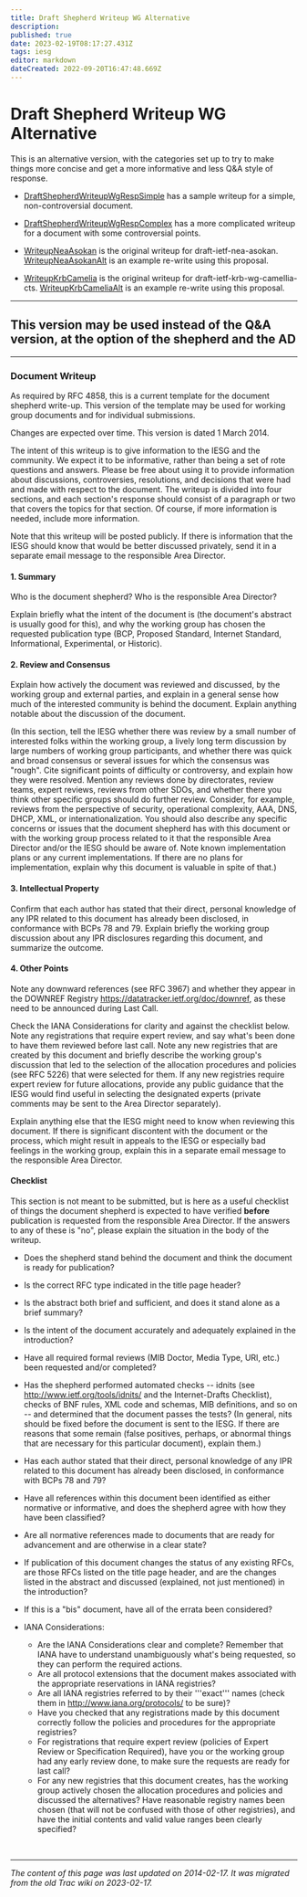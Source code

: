 ```yaml
---
title: Draft Shepherd Writeup WG Alternative
description: 
published: true
date: 2023-02-19T08:17:27.431Z
tags: iesg
editor: markdown
dateCreated: 2022-09-20T16:47:48.669Z
---
```


# Draft Shepherd Writeup WG Alternative
This is an alternative version, with the categories set up to try to make things more concise and get a more informative and less Q&A style of response.



 * [DraftShepherdWriteupWgRespSimple](/group/iesg/draft/DraftShepherdWriteupWgRespSimple) has a sample writeup for a simple, non-controversial document.
 * [DraftShepherdWriteupWgRespComplex](/group/iesg/draft/DraftShepherdWriteupWgRespComplex) has a more complicated writeup for a document with some controversial points.

 * [WriteupNeaAsokan](/group/iesg/archive/WriteupNeaAsokan) is the original writeup for draft-ietf-nea-asokan.  [WriteupNeaAsokanAlt](/group/iesg/archive/WriteupNeaAsokanAlt) is an example re-write using this proposal.
 * [WriteupKrbCamelia](/group/iesg/archive/WriteupKrbCamelia) is the original writeup for draft-ietf-krb-wg-camellia-cts.  [WriteupKrbCameliaAlt](/group/iesg/archive/WriteupKrbCameliaAlt) is an example re-write using this proposal.

-------------------
## This version may be used instead of the Q&A version, at the option of the shepherd and the AD 
-------------------

### Document Writeup 

As required by RFC 4858, this is a current template for the document shepherd write-up.  This version of the template may be used for working group documents and for individual submissions.

Changes are expected over time. This version is dated 1 March 2014.

The intent of this writeup is to give information to the IESG and the community.  We expect it to be informative, rather than being a set of rote questions and answers.  Please be free about using it to provide information about discussions, controversies, resolutions, and decisions that were had and made with respect to the document.  The writeup is divided into four sections, and each section's response should consist of a paragraph or two that covers the topics for that section.  Of course, if more information is needed, include more information.

Note that this writeup will be posted publicly.  If there is information that the IESG should know that would be better discussed privately, send it in a separate email message to the responsible Area Director.

#### 1. Summary 

  Who is the document shepherd? Who is the responsible Area Director?

  Explain briefly what the intent of the document is (the document's abstract is usually good for this), and why the working group has chosen the requested publication type (BCP, Proposed Standard, Internet Standard, Informational, Experimental, or Historic).  

#### 2. Review and Consensus 

  Explain how actively the document was reviewed and discussed, by the working group and external parties, and explain in a general sense how much of the interested community is behind the document.  Explain anything notable about the discussion of the document.

  (In this section, tell the IESG whether there was review by a small number of interested folks within the working group, a lively long term discussion by large numbers of working group participants, and whether there was quick and broad consensus or several issues for which the consensus was "rough".  Cite significant points of difficulty or controversy, and explain how they were resolved.  Mention any reviews done by directorates, review teams, expert reviews, reviews from other SDOs, and whether there you think other specific groups should do further review. Consider, for example, reviews from the perspective of security, operational complexity, AAA, DNS, DHCP, XML, or internationalization. You should also describe any specific concerns or issues that the document shepherd has with this document or with the working group process related to it that the responsible Area Director and/or the IESG should be aware of.  Note known implementation plans or any current implementations.  If there are no plans for implementation, explain why this document is valuable in spite of that.)

#### 3. Intellectual Property 

  Confirm that each author has stated that their direct, personal knowledge of any IPR related to this document has already been disclosed, in conformance with BCPs 78 and 79.  Explain briefly the working group discussion about any IPR disclosures regarding this document, and summarize the outcome.

#### 4. Other Points 

  Note any downward references (see RFC 3967) and whether they appear in the DOWNREF Registry https://datatracker.ietf.org/doc/downref, as these need to be announced during Last Call.

  Check the IANA Considerations for clarity and against the checklist below.  Note any registrations that require expert review, and say what's been done to have them reviewed before last call.  Note any new registries that are created by this document and briefly describe the working group's discussion that led to the selection of the allocation procedures and policies (see RFC 5226) that were selected for them.  If any new registries require expert review for future allocations, provide any public guidance that the IESG would find useful in selecting the designated experts (private comments may be sent to the Area Director separately).

  Explain anything else that the IESG might need to know when reviewing this document.  If there is significant discontent with the document or the process, which might result in appeals to the IESG or especially bad feelings in the working group, explain this in a separate email message to the responsible Area Director.


#### Checklist

This section is not meant to be submitted, but is here as a useful checklist of things the document shepherd is expected to have verified **before** publication is requested from the responsible Area Director.  If the answers to any of these is "no", please explain the situation in the body of the writeup.

 * Does the shepherd stand behind the document and think the document is ready for publication?

 * Is the correct RFC type indicated in the title page header?

 * Is the abstract both brief and sufficient, and does it stand alone as a brief summary?

 * Is the intent of the document accurately and adequately explained in the introduction?

 * Have all required formal reviews (MIB Doctor, Media Type, URI, etc.) been requested and/or completed?

 * Has the shepherd performed automated checks -- idnits (see http://www.ietf.org/tools/idnits/ and the Internet-Drafts Checklist), checks of BNF rules, XML code and schemas, MIB definitions, and so on -- and determined that the document passes the tests?  (In general, nits should be fixed before the document is sent to the IESG. If there are reasons that some remain (false positives, perhaps, or abnormal things that are necessary for this particular document), explain them.)

 * Has each author stated that their direct, personal knowledge of any IPR related to this document has already been disclosed, in conformance with BCPs 78 and 79?

 * Have all references within this document been identified as either normative or informative, and does the shepherd agree with how they have been classified?

 * Are all normative references made to documents that are ready for advancement and are otherwise in a clear state?

 * If publication of this document changes the status of any existing RFCs, are those RFCs listed on the title page header, and are the changes listed in the abstract and discussed (explained, not just mentioned) in the introduction?

 * If this is a "bis" document, have all of the errata been considered?

 * IANA Considerations:
   * Are the IANA Considerations clear and complete?  Remember that IANA have to understand unambiguously what's being requested, so they can perform the required actions.
   * Are all protocol extensions that the document makes associated with the appropriate reservations in IANA registries?
   * Are all IANA registries referred to by their '''exact''' names (check them in http://www.iana.org/protocols/ to be sure)?
   * Have you checked that any registrations made by this document correctly follow the policies and procedures for the appropriate registries?
   * For registrations that require expert review (policies of Expert Review or Specification Required), have you or the working group had any early review done, to make sure the requests are ready for last call?
   * For any new registries that this document creates, has the working group actively chosen the allocation procedures and policies and discussed the alternatives?  Have reasonable registry names been chosen (that will not be confused with those of other registries), and have the initial contents and valid value ranges been clearly specified?
   
   
 &nbsp;
&nbsp;
&nbsp;

---

*The content of this page was last updated on 2014-02-17. It was migrated from the old Trac wiki on 2023-02-17.*